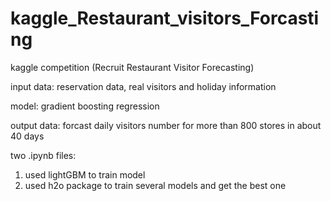 # kaggle_Restaurant_visitors_Forcasting
kaggle competition (Recruit Restaurant Visitor Forecasting)

input data: reservation data, real visitors and holiday information

model: gradient boosting regression 

output data: forcast daily visitors number for more than 800 stores in about 40 days

two .ipynb files:
1. used lightGBM to train model
2. used h2o package to train several models and get the best one


